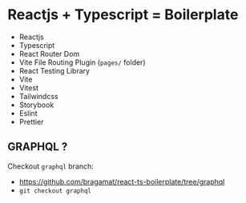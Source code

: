 # Reactjs + Typescript = Boilerplate

- Reactjs
- Typescript
- React Router Dom
- Vite File Routing Plugin (`pages/` folder)
- React Testing Library
- Vite
- Vitest
- Tailwindcss
- Storybook
- Eslint
- Prettier

## GRAPHQL ?

Checkout `graphql` branch:

- https://github.com/bragamat/react-ts-boilerplate/tree/graphql
- `git checkout graphql`
